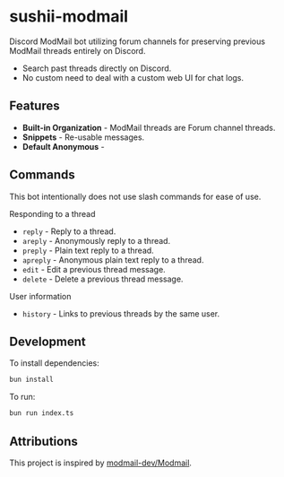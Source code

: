# sushii-modmail

Discord ModMail bot utilizing forum channels for preserving previous ModMail
threads entirely on Discord.

- Search past threads directly on Discord.
- No custom need to deal with a custom web UI for chat logs.

## Features

- **Built-in Organization** - ModMail threads are Forum channel threads.
- **Snippets** - Re-usable messages.
- **Default Anonymous** - 

## Commands

This bot intentionally does not use slash commands for ease of use.

Responding to a thread
- `reply` - Reply to a thread.
- `areply` - Anonymously reply to a thread.
- `preply` - Plain text reply to a thread.
- `apreply` - Anonymous plain text reply to a thread.
- `edit` - Edit a previous thread message.
- `delete` - Delete a previous thread message.

User information
- `history` - Links to previous threads by the same user.

## Development

To install dependencies:

```bash
bun install
```

To run:

```bash
bun run index.ts
```

## Attributions

This project is inspired by [modmail-dev/Modmail](https://github.com/modmail-dev/Modmail).

